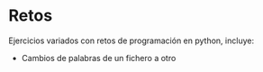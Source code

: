 # Retos
Ejercicios variados con retos de programación en python, incluye:
- Cambios de palabras de un fichero a otro
